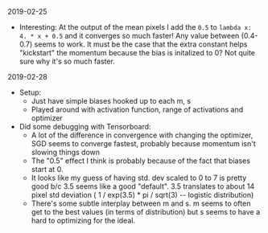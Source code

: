 2019-02-25

* Interesting: At the output of the mean pixels I add the `0.5` to `lambda x:
  4. * x + 0.5` and it converges so much faster!  Any value between (0.4-0.7)
  seems to work.  It must be the case that the extra constant helps "kickstart"
  the momentum because the bias is initalized to 0?  Not quite sure why it's so
  much faster.

2019-02-28
* Setup:
    * Just have simple biases hooked up to each m, s
    * Played around with activation function, range of activations and optimizer
* Did some debugging with Tensorboard:
    * A lot of the difference in convergence with changing the optimizer, SGD
      seems to converge fastest, probably because momentum isn't slowing things
      down
    * The "0.5" effect I think is probably because of the fact that biases start at 0.
    * It looks like my guess of having std. dev scaled to 0 to 7 is pretty good
      b/c 3.5 seems like a good "default".  3.5 translates to about 14 pixel
      std deviation ( 1 / exp(3.5) * pi / sqrt(3) -- logistic distribution)
    * There's some subtle interplay between m and s.  m seems to often get to the
      best values (in terms of distribution) but s seems to have a hard to
      optimizing for the ideal.
